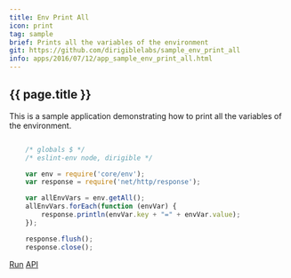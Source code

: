 ```yaml
---
title: Env Print All
icon: print
tag: sample
brief: Prints all the variables of the environment
git: https://github.com/dirigiblelabs/sample_env_print_all
info: apps/2016/07/12/app_sample_env_print_all.html
---
```


{{ page.title }}
---


This is a sample application demonstrating how to print all the variables of the environment.

```javascript

	/* globals $ */
	/* eslint-env node, dirigible */

	var env = require('core/env');
	var response = require('net/http/response');

	var allEnvVars = env.getAll();
	allEnvVars.forEach(function (envVar) {
		response.println(envVar.key + "=" + envVar.value);
	});

	response.flush();
	response.close();
```

<div class="btn-toolbar pull-right">
	<a class="btn btn-warning" href="http://dirigible.eclipse.org/services/ui/anonymous.html?git={{ page.git }}.git">Run</a>
	<a class="btn btn-info" href="http://www.dirigible.io/api/env.html">API</a>
</div>

<br><br>
